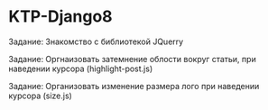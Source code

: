 # KTP-Django8

Задание: Знакомство с библиотекой JQuerry 

Задание: Оргнаизовать затемнение облости вокруг статьи, при наведении курсора (highlight-post.js)

Задание: Организовать изменение размера лого при наведении курсора (size.js)
